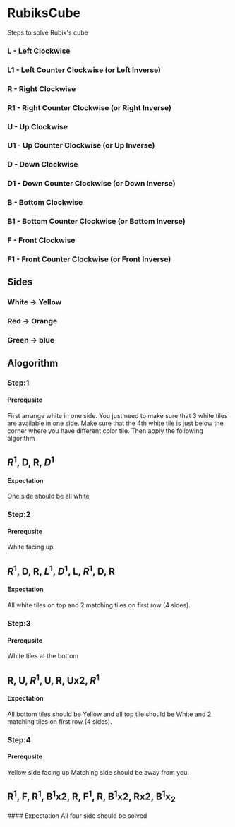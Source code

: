 # RubiksCube
Steps to solve Rubik's cube

### L  - Left Clockwise
### L1 - Left Counter Clockwise (or Left Inverse)

### R  - Right Clockwise
### R1 - Right Counter Clockwise (or Right Inverse)

### U  - Up Clockwise
### U1 - Up Counter Clockwise (or Up Inverse)

### D  - Down Clockwise
### D1 - Down Counter Clockwise (or Down Inverse)

### B  - Bottom Clockwise
### B1 - Bottom Counter Clockwise (or Bottom Inverse)

### F  - Front Clockwise
### F1 - Front Counter Clockwise (or Front Inverse)

## Sides

### White -> Yellow
### Red -> Orange
### Green -> blue

## Alogorithm

### Step:1

#### Prerequsite
First arrange white in one side. You just need to make sure that 3 white tiles are available in one side. Make sure that the 4th white tile is just below the corner where you have different color tile. Then apply the following algorithm

## $R^1$, D, R, $D^1$

#### Expectation

One side should be all white

### Step:2

#### Prerequsite

White facing up

## $R^1$, D, R, $L^1$, $D^1$, L, $R^1$, D, R

#### Expectation
All white tiles on top and 2 matching tiles on first row (4 sides).

### Step:3

#### Prerequsite
White tiles at the bottom

## R, U, $R^1$, U, R, Ux2, $R^1$

#### Expectation
All bottom tiles should be Yellow and all top tile should be White and 2 matching tiles on first row (4 sides).

### Step:4
#### Prerequsite
Yellow side facing up
Matching side should be away from you.
## R<sup>1</sup>,  F,  R<sup>1</sup>,  B<sup>1</sup>x2,  R,  F<sup>1</sup>,  R,  B<sup>1</sup>x2,  Rx2,  B<sup>1</sup>x<sub>2
</sub>
#### Expectation
All four side should be solved
